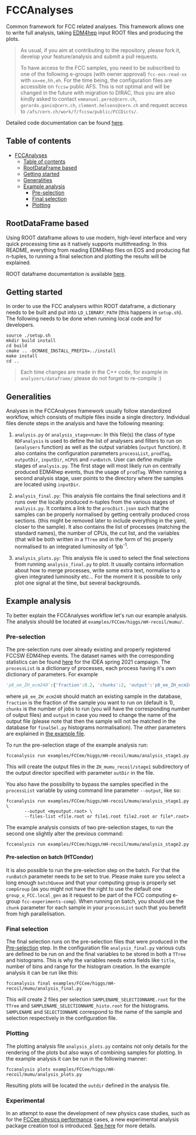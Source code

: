 # FCCAnalyses

Common framework for FCC related analyses. This framework allows one to write
full analysis, taking [EDM4hep](https://github.com/key4hep/EDM4hep) input ROOT
files and producing the plots.

>
> As usual, if you aim at contributing to the repository, please fork it,
> develop your feature/analysis and submit a pull requests.
>
> To have access to the FCC samples, you need to be subscribed to one of the
> following e-groups (with owner approval) `fcc-eos-read-xx` with `xx=ee,hh,eh`.
> For the time being, the configuration files are accessible on `fccsw` public
> AFS. This is not optimal and will be changed in the future with migration to DIRAC, thus you are
> also kindly asked to contact `emmanuel.perez@cern.ch`, `gerardo.ganis@cern.ch`, `clement.helsens@cern.ch` and request access to
> `/afs/cern.ch/work/f/fccsw/public/FCCDicts/`.
>

Detailed code documentation can be found
[here](http://hep-fcc.github.io/FCCAnalyses/doc/latest/index.html).


## Table of contents

* [FCCAnalyses](#fccanalyses)
  * [Table of contents](#table-of-contents)
  * [RootDataFrame based](#rootdataframe-based)
  * [Getting started](#getting-started)
  * [Generalities](#generalities)
  * [Example analysis](#example-analysis)
    * [Pre-selection](#pre-selection)
    * [Final selection](#final-selection)
    * [Plotting](#plotting)


## RootDataFrame based

Using ROOT dataframe allows to use modern, high-level interface and very quick
processing time as it natively supports multithreading. In this README,
everything from reading EDM4hep files on EOS and producing flat n-tuples, to
running a final selection and plotting the results will be explained.

ROOT dataframe documentation is available
[here](https://root.cern/doc/master/classROOT_1_1RDataFrame.html).


## Getting started

In order to use the FCC analysers within ROOT dataframe, a dictionary needs to
be built and put into `LD_LIBRARY_PATH` (this happens in `setup.sh`). The
following needs to be done when running local code and for developers.

```shell
source ./setup.sh
mkdir build install
cd build
cmake .. -DCMAKE_INSTALL_PREFIX=../install
make install
cd ..
```

>
> Each time changes are made in the C++ code, for example in
> `analyzers/dataframe/` please do not forget to re-compile :)
>


## Generalities

Analyses in the FCCAnalyses framework usually follow standardized workflow,
which consists of multiple files inside a single directory. Individual files
denote steps in the analysis and have the following meaning:

1. `analysis.py` or `analysis_stage<num>`: In this file(s) the class of type
    `RDFanalysis` is used to define the list of analysers and filters to run on
    (`analysers` function) as well as the output variables (`output` function).
    It also contains the configuration parameters `processList`, `prodTag`,
    `outputDir`, `inputDir`, `nCPUS` and `runBatch`. User can define multiple
    stages of `analysis.py`. The first stage will most likely run on centrally
    produced EDM4hep events, thus the usage of `prodTag`. When running a second
    analysis stage, user points to the directory where the samples are
    located using `inputDir`.

2. `analysis_final.py`: This analysis file contains the final selections and it
    runs over the locally produced n-tuples from the various stages of
    `analysis.py`. It contains a link to the `procDict.json` such that the
    samples can be properly normalised by getting centrally produced cross
    sections. (this might be removed later to include everything in the yaml,
    closer to the sample). It also contains the list of processes (matching the
    standard names), the number of CPUs, the cut list, and the variables (that
    will be both written in a `TTree` and in the form of `TH1` properly
    normalised to an integrated luminosity of 1pb<sup>-1</sup>.

3. `analysis_plots.py`: This analysis file is used to select the final
    selections from running `analysis_final.py` to plot. It usually contains
    information about how to merge processes, write some extra text, normalise
    to a given integrated luminosity etc... For the moment it is possible to
    only plot one signal at the time, but several backgrounds.


## Example analysis

To better explain the FCCAnalyses workflow let's run our example analysis. The
analysis should be located at `examples/FCCee/higgs/mH-recoil/mumu/`.


### Pre-selection

The pre-selection runs over already existing and properly registered FCCSW
EDM4hep events. The dataset names with the corresponding statistics can be found
[here](http://fcc-physics-events.web.cern.ch/fcc-physics-events/FCCee/spring2021/Delphesevents_IDEA.php)
for the IDEA spring 2021 campaign. The `processList` is a dictionary of
processes, each process having it's own dictionary of parameters. For example
```python
'p8_ee_ZH_ecm240':{'fraction':0.2, 'chunks':2, 'output':'p8_ee_ZH_ecm240_out'}
```
where `p8_ee_ZH_ecm240` should match an existing sample in the database,
`fraction` is the fraction of the sample you want to run on (default is 1),
`chunks` is the number of jobs to run (you will have the corresponding number
of output files) and `output` in case you need to change the name of the output
file (please note that then the sample will not be matched in the database for
`finalSel.py` histograms normalisation). The other parameters are explained in
[the example file](https://github.com/HEP-FCC/FCCAnalyses/tree/master/example/FCCee/higgs/mH-recoil/analysis_stage1.py).

To run the pre-selection stage of the example analysis run:

```shell
fccanalysis run examples/FCCee/higgs/mH-recoil/mumu/analysis_stage1.py
```

This will create the output files in the `ZH_mumu_recoil/stage1` subdirectory
of the output director specified with parameter `outDir` in the file.

You also have the possibility to bypass the samples specified in the
`processList` variable by using command line parameter `--output`, like so:

```shell
fccanalysis run examples/FCCee/higgs/mH-recoil/mumu/analysis_stage1.py \
       --output <myoutput.root> \
       --files-list <file.root or file1.root file2.root or file*.root>
```

The example analysis consists of two pre-selection stages, to run the second one
slightly alter the previous command:

```shell
fccanalysis run examples/FCCee/higgs/mH-recoil/mumu/analysis_stage2.py
```


#### Pre-selection on batch (HTCondor)

It is also possible to run the pre-selection step on the batch. For that the
`runBatch` parameter needs to be set to true. Please make sure you select a
long enough `batchQueue` and that your computing group is properly set
`compGroup` (as you might not have the right to use the default one
`group_u_FCC.local_gen` as it request to be part of the FCC computing e-group
`fcc-experiments-comp`). When running on batch, you should use the `chunk`
parameter for each sample in your `processList` such that you benefit from high
parallelisation.


### Final selection

The final selection runs on the pre-selection files that were produced in the
[Pre-selection](#pre-selection) step. In the configuration file
`analysis_final.py` various cuts are defined to be run on and the final
variables to be stored in both a `TTree` and histograms. This is why the
variables needs extra fields like `title`, number of bins and range for the
histogram creation. In the example analysis it can be run like this:

```shell
fccanalysis final examples/FCCee/higgs/mH-recoil/mumu/analysis_final.py
```

This will create 2 files per selection `SAMPLENAME_SELECTIONNAME.root` for the
`TTree` and `SAMPLENAME_SELECTIONNAME_histo.root` for the histograms.
`SAMPLENAME` and `SELECTIONNAME` correspond to the name of the sample and
selection respectively in the configuration file.


### Plotting

The plotting analysis file `analysis_plots.py` contains not only details for
the rendering of the plots but also ways of combining samples for plotting.
In the example analysis it can be run in the following manner:

```shell
fccanalysis plots examples/FCCee/higgs/mH-recoil/mumu/analysis_plots.py
```

Resulting plots will be located the `outdir` defined in the analysis file.

### Experimental

In an attempt to ease the development of new physics case studies, such as for the [FCCee physics performance](https://github.com/HEP-FCC/FCCeePhysicsPerformance) cases, a new experimental analysis package creation tool is introduced.
[See here](case-studies/README.md) for more details.
